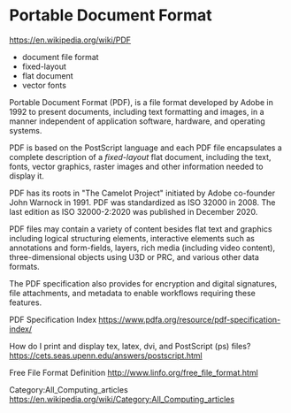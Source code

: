# Portable Document Format

https://en.wikipedia.org/wiki/PDF

- document file format
- fixed-layout
- flat document
- vector fonts


Portable Document Format (PDF), is a file format developed by Adobe in 1992 to present documents, including text formatting and images, in a manner independent of application software, hardware, and operating systems.

PDF is based on the PostScript language and each PDF file encapsulates a complete description of a *fixed-layout* flat document, including the text, fonts, vector graphics, raster images and other information needed to display it.

PDF has its roots in "The Camelot Project" initiated by Adobe co-founder John Warnock in 1991. PDF was standardized as ISO 32000 in 2008. The last edition as ISO 32000-2:2020 was published in December 2020.

PDF files may contain a variety of content besides flat text and graphics including logical structuring elements, interactive elements such as annotations and form-fields, layers, rich media (including video content), three-dimensional objects using U3D or PRC, and various other data formats.

The PDF specification also provides for encryption and digital signatures, file attachments, and metadata to enable workflows requiring these features.


PDF Specification Index
https://www.pdfa.org/resource/pdf-specification-index/

How do I print and display tex, latex, dvi, and PostScript (ps) files?
https://cets.seas.upenn.edu/answers/postscript.html

Free File Format Definition
http://www.linfo.org/free_file_format.html

Category:All_Computing_articles
https://en.wikipedia.org/wiki/Category:All_Computing_articles

